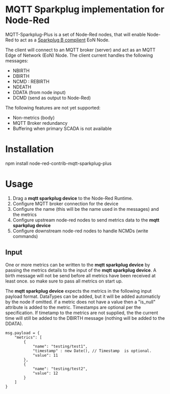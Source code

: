 # MQTT Sparkplug implementation for Node-Red

MQTT-Sparkplug-Plus is a set of Node-Red nodes, that will enable Node-Red to act as a [Sparkplug B complient](https://s3.amazonaws.com/ignition-modules/Current/Sparkplug+Specification.pdf) EoN Node. 

The client will connect to an MQTT broker (server) and act as an MQTT Edge of Network (EoN) Node. The client current handles the following messages:


* NBIRTH
* DBIRTH
* NCMD : REBIRTH
* NDEATH
* DDATA (from node input)
* DCMD (send as output to Node-Red)

The following features are not yet supported:
* Non-metrics (body)
* MQTT Broker redundancy
* Buffering when primary SCADA is not available

# Installation

npm install node-red-contrib-mqtt-sparkplug-plus

# Usage
1. Drag a **mqtt sparkplug device** to the Node-Red Runtime. 
2. Configure MQTT broker connection for the device
3. Configure the name (this will be the name used in the messages) and the metrics
4. Configure upstream node-red nodes to send metrics data to the **mqtt sparkplug device** 
5. Configure downstream node-red nodes to handle NCMDs (write commands)

## Input
One or more metrics can be written to the **mqtt sparkplug device** by passing the metrics details to the input of the **mqtt sparkplug device**. A birth message will not be send before all metrics have been received at least once. so make sure to pass all metrics on start up.

The **mqtt sparkplug device** expects the metrics in the following input payload format. DataTypes can be added, but it will be added automaticly by the node if omitted. if a metric does not have a value then a "is_null" attribute is added to the metric. Timestamps are optional per the specification. If timetamp to the metrics are not supplied, the the current time will still be added to the DBIRTH message (nothing will be added to the DDATA). 

```
msg.payload = {
    "metrics": [
        {
            "name": "testing/test1",
            "timestamp" : new Date(), // Timestamp  is optional.
            "value": 11
        },
        {
            "name": "testing/test2",
            "value": 12
        }
    ]
}
```

